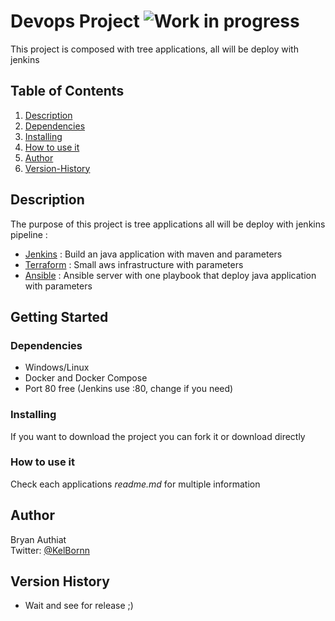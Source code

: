 # Devops Project ![Work in progress](http://www.repostatus.org/badges/latest/wip.svg)

This project is composed with tree applications, all will be deploy with jenkins

## Table of Contents
1. [Description](#Description)
2. [Dependencies](#Dependencies)
3. [Installing](#Dependencies)
4. [How to use it](#How-to-use-it)
5. [Author](#Author)
5. [Version-History](#Author)

## Description

The purpose of this project is tree applications all will be deploy with jenkins pipeline :
* [Jenkins](jenkins/) : Build an java application with maven and parameters
* [Terraform](terraform/) : Small aws infrastructure with parameters 
* [Ansible](ansible/) : Ansible server with one playbook that deploy java application with parameters 

## Getting Started

### Dependencies

* Windows/Linux
* Docker and Docker Compose
* Port 80 free (Jenkins use :80, change if you need)

### Installing

If you want to download the project you can fork it or download directly

### How to use it

Check each applications *readme.md* for multiple information 

## Author

Bryan Authiat  
Twitter: [@KelBornn](https://twitter.com/kelbornn)

## Version History

* Wait and see for release ;)